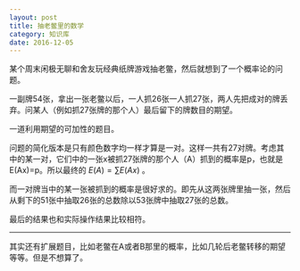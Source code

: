 ```yaml
---
layout: post
title: 抽老鳖里的数学
category: 知识库
date: 2016-12-05
---
```


某个周末闲极无聊和舍友玩经典纸牌游戏抽老鳖，然后就想到了一个概率论的问题。

一副牌54张，拿出一张老鳖以后，一人抓26张一人抓27张，两人先把成对的牌丢弃。问某人（例如抓27张牌的那个人）最后留下的牌数目的期望。

一道利用期望的可加性的题目。

问题的简化版本是只有颜色数字均一样才算是一对。这样一共有27对牌。考虑其中的某一对，它们中的一张x被抓27张牌的那个人（A）抓到的概率是p，也就是E(Ax)=p。所以最终的 $E(A)=\sum{E(Ax)}$ 。

而一对牌当中的某一张被抓到的概率是很好求的。即先从这两张牌里抽一张，然后从剩下的51张中抽取26张的总数除以53张牌中抽取27张的总数。

最后的结果也和实际操作结果比较相符。


---

其实还有扩展题目，比如老鳖在A或者B那里的概率，比如几轮后老鳖转移的期望等等。但是不想算了。

